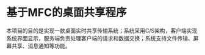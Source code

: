 # 基于MFC的桌面共享程序
本项目的目的是实现一款桌面实时共享传输系统；系统采用C/S架构，客户端实现系统界面显示，服务端负责处理客户端的请求和数据交换；系统支持文件传输、屏幕共享、消息通知等功能。

